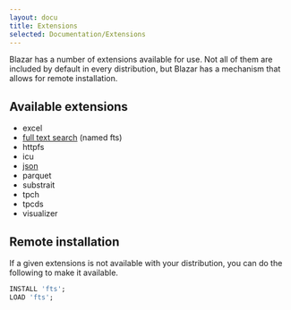 ```yaml
---
layout: docu
title: Extensions
selected: Documentation/Extensions
---
```

Blazar has a number of extensions available for use. Not all of them are included by default in every distribution, but Blazar has a mechanism that allows for remote installation.

## Available extensions
 * excel
 * [full text search](./full-text-search) (named fts)
 * httpfs
 * icu
 * [json](./json)
 * parquet
 * substrait
 * tpch
 * tpcds
 * visualizer

## Remote installation

If a given extensions is not available with your distribution, you can do the following to make it available.

```sql
INSTALL 'fts';
LOAD 'fts';
```

<!--
TODO: How to check which extensions have been loaded or are available

https://github.com/timelystream/blazar/search?q=loaded_extensions
-->
